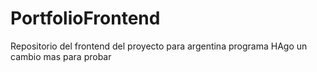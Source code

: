 # PortfolioFrontend
Repositorio del frontend del proyecto para argentina programa
HAgo un cambio mas para probar
